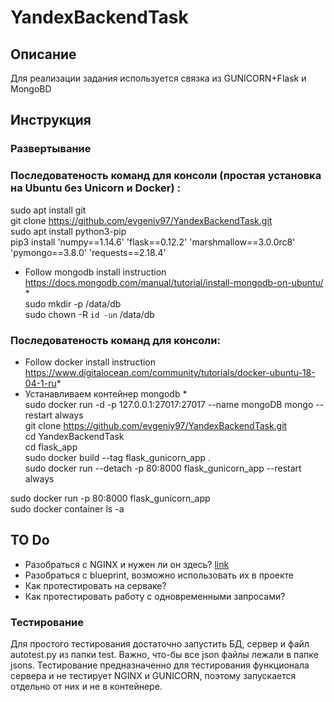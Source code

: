 # YandexBackendTask
## Описание

Для реализации задания используется связка из GUNICORN+Flask и MongoBD

## Инструкция
### Развертывание

### Последоватеность команд для консоли (простая установка на Ubuntu без Unicorn и Docker) :  
sudo apt install git  
git clone https://github.com/evgeniy97/YandexBackendTask.git  
sudo apt install python3-pip  
pip3 install 'numpy==1.14.6'  'flask==0.12.2'  'marshmallow==3.0.0rc8' 'pymongo==3.8.0' 'requests==2.18.4'  
 * Follow mongodb install instruction https://docs.mongodb.com/manual/tutorial/install-mongodb-on-ubuntu/ *  
sudo mkdir -p /data/db  
sudo chown -R `id -un` /data/db  

### Последоватеность команд для консоли:  
 * Follow docker install instruction https://www.digitalocean.com/community/tutorials/docker-ubuntu-18-04-1-ru*  
 * Устанавливаем контейнер mongodb *  
sudo docker run -d -p 127.0.0.1:27017:27017 --name mongoDB mongo --restart always  
git clone https://github.com/evgeniy97/YandexBackendTask.git  
cd YandexBackendTask  
cd flask_app  
sudo docker build --tag flask_gunicorn_app .  
sudo docker run --detach -p 80:8000 flask_gunicorn_app --restart always  

sudo docker run -p 80:8000 flask_gunicorn_app  
sudo docker container ls -a

## TO Do
- Разобраться с NGINX и нужен ли он здесь? [link](https://medium.com/@kmmanoj/deploying-a-scalable-flask-app-using-gunicorn-and-nginx-in-docker-part-2-fb33ec234113)  
- Разобраться с blueprint, возможно использовать их в проекте  
- Как протестировать на серваке?  
- Как протестировать работу с одновременными запросами?  



### Тестирование
Для простого тестирования достаточно запустить БД, сервер и файл autotest.py из папки test. Важно, что-бы все json файлы лежали в папке jsons. Тестирование предназначенно для тестирования функционала сервера и не тестирует NGINX и GUNICORN, поэтому запускается отдельно от них и не в контейнере.
